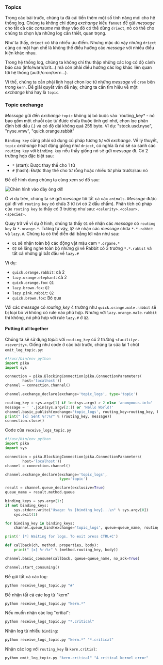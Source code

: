### Topics

Trong các bài trước, chúng ta đã cải tiến thêm một số tính năng mới cho hệ thống log. Chúng ta không chỉ dùng *exchange* kiểu `fanout` để gửi *message* cho tất cả các *consume* mà thay vào đó có thể dùng `driect`, nó có thể cho chúng ta chọn lựa những log cần thiết, quan trọng.

Như ta thấy, `driect` có khá nhiều ưu điểm. Nhưng mặc dù vậy nhưng `driect` cũng có mặt hạn chế là không thể điều hướng các *message* với nhiều điều kiện khác nhau.

Trong hệ thống log, chúng ta không chỉ thu thập những các log có độ cảnh báo cao (info/warn/crit...) mà còn phải điều hướng các log khác liên quan tới hệ thống (auth/cron/kern...).

Vì thế, chúng ta cần phải linh hoạt chọn lọc từ những *message* về `cron` bên trong `kern`. Để giải quyết vấn đề này, chúng ta cần tìm hiểu về một *exchange* khá hay là `topic`.

### Topic exchange

*Message* gửi đến *exchange* `topic` không bị bó buộc vào `routing_key* - nó bao gồm một chuỗi các từ được chứa thuộc tính gợi nhớ, chọn lọc phân định bởi dấu (.) và có độ dài không quá 255 byte. Ví dụ: "stock.usd.nyse", "nyse.vmw", "quick.orange.rabbit"

`Binding key` cũng phải sử dụng cú pháp tương tự với *exchange*. Về lý thuyết, `topic` *exchange* hoạt động giống như `driect`, có nghĩa là nó sẽ so sánh các `routing key` với `binding key` nếu thấy giống nó sẽ gửi *message* đi. Có 2 trường hợp đặc biệt sau:

- `*` (start): Được thay thế cho 1 từ
- `#` (hash): Được thay thế cho từ rỗng hoặc nhiều từ phía trước/sau nó

Để dễ hình dung chúng ta cùng xem sơ đồ sau:

<img src="https://www.rabbitmq.com/img/tutorials/python-five.png" alt="Chèn hình vào đây ông ơi!!" />

Ở ví dụ trên, chúng ta sẽ gửi *message* tới tất cả các `animals`. *Message* được gửi đi với `routing key` có chứa 3 từ (vì có 2 dấu chấm).  Phân tích cú pháp của `routing key` ta thấy có 3 trường như sau: `<celerity>.<colour>.<species>`.

Quay trở về ví dụ ở hình, chúng ta thấy `Q1` sẽ nhận các *message* có `routing key` là `*.orange.*`. Tương tự vậy, `Q2` sẽ nhận các *message* chứa `*.*.rabbit` và `lazy.#`. Chúng ta có thể diễn dải bằng lời văn như sau:

- `Q1` sẽ nhận toàn bộ các động vật màu cam `*.organe.*`
- `Q2` sẽ lắng nghe toàn bộ những gì về Rabbit có 3 trường `*.*.rabbit` và tất cả những gì bắt đầu về `lazy.#`

Ví dụ:

- `quick.orange.rabbit`: cả 2
- `lazy.orange.elephant`: cả 2
- `quick.orange.fox`: `Q1`
- `lazy.brown.fox`: `Q2`
- `lazy.pink.rabbit`: `Q2`
- `quick.brown.fox`: Bỏ qua

Với các *message* có *routing_key* 4 trường như `quick.orange.male.rabbit` sẽ bị loại bỏ vì không có rule nào phù hợp. Nhưng với `lazy.orange.male.rabbit` thì không, nó phù hợp với rule `lazy.#` ở `Q2`.

#### Putting it all together

Chúng ta sẽ sử dụng *topic* với `routing_key` có 2 trường `<facility>.<severity>`. Giống như code ở các bài trước, chúng ta sửa lại 1 chút `emit_log_topic.py`:

```python
#!/usr/bin/env python
import pika
import sys

connection = pika.BlockingConnection(pika.ConnectionParameters(
        host='localhost'))
channel = connection.channel()

channel.exchange_declare(exchange='topic_logs', type='topic')

routing_key = sys.argv[1] if len(sys.argv) > 2 else 'anonymous.info'
message = ' '.join(sys.argv[2:]) or 'Hello World!'
channel.basic_publish(exchange='topic_logs', routing_key=routing_key, body=message)
print(" [x] Sent %r:%r" % (routing_key, message))
connection.close()
```

Code của `receive_logs_topic.py`

```python
#!/usr/bin/env python
import pika
import sys

connection = pika.BlockingConnection(pika.ConnectionParameters(
        host='localhost'))
channel = connection.channel()

channel.exchange_declare(exchange='topic_logs',
                         type='topic')

result = channel.queue_declare(exclusive=True)
queue_name = result.method.queue

binding_keys = sys.argv[1:]
if not binding_keys:
    sys.stderr.write("Usage: %s [binding_key]...\n" % sys.argv[0])
    sys.exit(1)

for binding_key in binding_keys:
    channel.queue_bind(exchange='topic_logs', queue=queue_name, routing_key=binding_key)

print(' [*] Waiting for logs. To exit press CTRL+C')

def callback(ch, method, properties, body):
    print(" [x] %r:%r" % (method.routing_key, body))

channel.basic_consume(callback, queue=queue_name, no_ack=True)

channel.start_consuming()
```

Để gửi tất cả các log:

```bash
python receive_logs_topic.py "#"
```

Để nhận tất cả các log từ "kern"

```bash
python receive_logs_topic.py "kern.*"
```

Nếu muốn nhận các log "critial":

```bash
python receive_logs_topic.py "*.critical"
```

Nhận log từ nhiều `binding`: 

```bash
python receive_logs_topic.py "kern.*" "*.critical"
```

Nhận các log với `routing_key` là `kern.critial`:

```bash
python emit_log_topic.py "kern.critical" "A critical kernel error"
```

